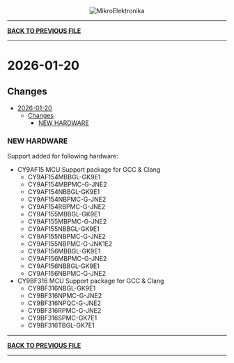<p align="center">
  <img src="http://www.mikroe.com/img/designs/beta/logo_small.png?raw=true" alt="MikroElektronika"/>
</p>

---

**[BACK TO PREVIOUS FILE](../changelog.md)**

---

# 2026-01-20

## Changes

- [2026-01-20](#2026-01-20)
  - [Changes](#changes)
    - [NEW HARDWARE](#new-hardware)

### NEW HARDWARE

Support added for following hardware:

+ CY9AF15 MCU Support package for GCC & Clang
  + CY9AF154MBBGL-GK9E1
  + CY9AF154MBPMC-G-JNE2
  + CY9AF154NBBGL-GK9E1
  + CY9AF154NBPMC-G-JNE2
  + CY9AF154RBPMC-G-JNE2
  + CY9AF155MBBGL-GK9E1
  + CY9AF155MBPMC-G-JNE2
  + CY9AF155NBBGL-GK9E1
  + CY9AF155NBPMC-G-JNE2
  + CY9AF155NBPMC-G-JNK1E2
  + CY9AF156MBBGL-GK9E1
  + CY9AF156MBPMC-G-JNE2
  + CY9AF156NBBGL-GK9E1
  + CY9AF156NBPMC-G-JNE2
+ CY9BF316 MCU Support package for GCC & Clang
  + CY9BF316NBGL-GK9E1
  + CY9BF316NPMC-G-JNE2
  + CY9BF316NPQC-G-JNE2
  + CY9BF316RPMC-G-JNE2
  + CY9BF316SPMC-GK7E1
  + CY9BF316TBGL-GK7E1

---

**[BACK TO PREVIOUS FILE](../changelog.md)**

---
